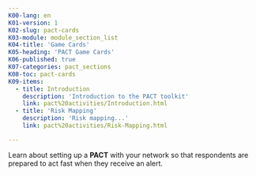```yaml
---
K00-lang: en
K01-version: 1
K02-slug: pact-cards
K03-module: module_section_list
K04-title: 'Game Cards'
K05-heading: 'PACT Game Cards'
K06-published: true
K07-categories: pact_sections
K08-toc: pact-cards
K09-items:
  - title: Introduction
    description: 'Introduction to the PACT toolkit'
    link: pact%20activities/Introduction.html
  - title: 'Risk Mapping'
    description: 'Risk mapping...'
    link: pact%20activities/Risk-Mapping.html

---
```


Learn about setting up a **PACT** with your network so that respondents are  prepared to act fast when they receive an alert.